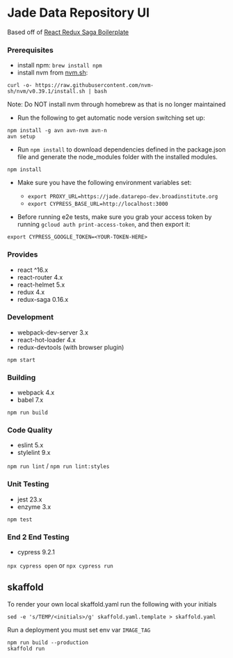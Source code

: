 # Jade Data Repository UI

Based off of [React Redux Saga Boilerplate](https://github.com/gilbarbara/react-redux-saga-boilerplate)

### Prerequisites
- install npm: `brew install npm`
- install nvm from [nvm.sh](https://github.com/nvm-sh/nvm#install--update-script): 
```
curl -o- https://raw.githubusercontent.com/nvm-sh/nvm/v0.39.1/install.sh | bash
```
Note: Do NOT install nvm through homebrew as that is no longer maintained

- Run the following to get automatic node version switching set up:
```
npm install -g avn avn-nvm avn-n
avn setup
 ```

- Run `npm install` to download dependencies defined in the package.json file and generate the node_modules folder with the installed modules.
```
npm install
```

- Make sure you have the following environment variables set:
  - `export PROXY_URL=https://jade.datarepo-dev.broadinstitute.org`
  - `export CYPRESS_BASE_URL=http://localhost:3000`

- Before running e2e tests, make sure you grab your access token by running `gcloud auth print-access-token`, and then
export it: 
```
export CYPRESS_GOOGLE_TOKEN=<YOUR-TOKEN-HERE>
```

### Provides

- react ^16.x
- react-router 4.x
- react-helmet 5.x
- redux 4.x
- redux-saga 0.16.x

### Development

- webpack-dev-server 3.x
- react-hot-loader 4.x
- redux-devtools (with browser plugin)

`npm start`

### Building

- webpack 4.x
- babel 7.x

`npm run build`

### Code Quality

- eslint 5.x
- stylelint 9.x

`npm run lint` / `npm run lint:styles`

### Unit Testing

- jest 23.x
- enzyme 3.x

`npm test`

### End 2 End Testing

- cypress 9.2.1

`npx cypress open` or `npx cypress run`

## skaffold
To render your own local skaffold.yaml run the following with your initials
```
sed -e 's/TEMP/<initials>/g' skaffold.yaml.template > skaffold.yaml
```
Run a deployment you must set env var `IMAGE_TAG`
```
npm run build --production
skaffold run
```
